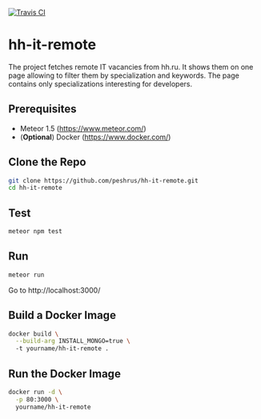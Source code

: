 [![Travis CI](https://travis-ci.org/peshrus/hh-it-remote.svg?branch=master)](https://travis-ci.org/peshrus/hh-it-remote)
# hh-it-remote
The project fetches remote IT vacancies from hh.ru. It shows them on one page allowing to filter them by specialization and keywords. The page contains only specializations interesting for developers.

## Prerequisites
- Meteor 1.5 (https://www.meteor.com/)
- (**Optional**) Docker (https://www.docker.com/)

## Clone the Repo
```sh
git clone https://github.com/peshrus/hh-it-remote.git
cd hh-it-remote
```

## Test
```sh
meteor npm test
```

## Run
```sh
meteor run
```

Go to http://localhost:3000/

## Build a Docker Image

```sh
docker build \
  --build-arg INSTALL_MONGO=true \ 
  -t yourname/hh-it-remote .
```

## Run the Docker Image
```sh
docker run -d \
  -p 80:3000 \
  yourname/hh-it-remote
```
